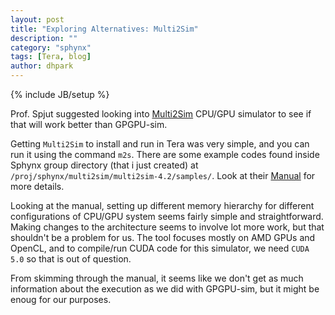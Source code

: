 ```yaml
---
layout: post
title: "Exploring Alternatives: Multi2Sim"
description: ""
category: "sphynx"
tags: [Tera, blog]
author: dhpark
---
```

{% include JB/setup %}

Prof. Spjut suggested looking into [Multi2Sim](http://www.multi2sim.org/index.html) CPU/GPU simulator to see if that will work better than GPGPU-sim.  

Getting `Multi2Sim` to install and run in Tera was very simple, and you can run it using the command `m2s`. There are some example codes found inside Sphynx group directory (that i just created) at `/proj/sphynx/multi2sim/multi2sim-4.2/samples/`. Look at their [Manual](http://www.multi2sim.org/files/multi2sim-v4.2-r357.pdf) for more details.  

Looking at the manual, setting up different memory hierarchy for different configurations of CPU/GPU system seems fairly simple and straightforward. Making changes to the architecture seems to involve lot more work, but that shouldn't be a problem for us. The tool focuses mostly on AMD GPUs and OpenCL, and to compile/run CUDA code for this simulator, we need `CUDA 5.0` so that is out of question.  

From skimming through the manual, it seems like we don't get as much information about the execution as we did with GPGPU-sim, but it might be enoug for our purposes.


